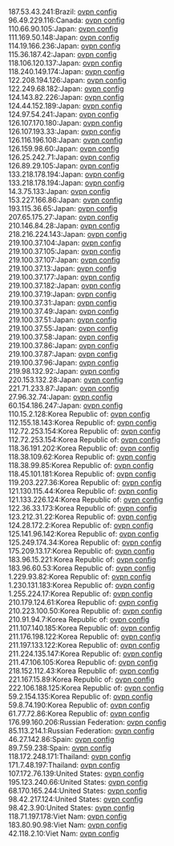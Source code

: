 187.53.43.241:Brazil: [ovpn config](vpn/187_53_43_241.ovpn)  
96.49.229.116:Canada: [ovpn config](vpn/96_49_229_116.ovpn)  
110.66.90.105:Japan: [ovpn config](vpn/110_66_90_105.ovpn)  
111.169.50.148:Japan: [ovpn config](vpn/111_169_50_148.ovpn)  
114.19.166.236:Japan: [ovpn config](vpn/114_19_166_236.ovpn)  
115.36.187.42:Japan: [ovpn config](vpn/115_36_187_42.ovpn)  
118.106.120.137:Japan: [ovpn config](vpn/118_106_120_137.ovpn)  
118.240.149.174:Japan: [ovpn config](vpn/118_240_149_174.ovpn)  
122.208.194.126:Japan: [ovpn config](vpn/122_208_194_126.ovpn)  
122.249.68.182:Japan: [ovpn config](vpn/122_249_68_182.ovpn)  
124.143.82.226:Japan: [ovpn config](vpn/124_143_82_226.ovpn)  
124.44.152.189:Japan: [ovpn config](vpn/124_44_152_189.ovpn)  
124.97.54.241:Japan: [ovpn config](vpn/124_97_54_241.ovpn)  
126.107.170.180:Japan: [ovpn config](vpn/126_107_170_180.ovpn)  
126.107.193.33:Japan: [ovpn config](vpn/126_107_193_33.ovpn)  
126.116.196.108:Japan: [ovpn config](vpn/126_116_196_108.ovpn)  
126.159.98.60:Japan: [ovpn config](vpn/126_159_98_60.ovpn)  
126.25.242.71:Japan: [ovpn config](vpn/126_25_242_71.ovpn)  
126.89.29.105:Japan: [ovpn config](vpn/126_89_29_105.ovpn)  
133.218.178.194:Japan: [ovpn config](vpn/133_218_178_194.ovpn)  
133.218.178.194:Japan: [ovpn config](vpn/133_218_178_194.ovpn)  
14.3.75.133:Japan: [ovpn config](vpn/14_3_75_133.ovpn)  
153.227.166.86:Japan: [ovpn config](vpn/153_227_166_86.ovpn)  
193.115.36.65:Japan: [ovpn config](vpn/193_115_36_65.ovpn)  
207.65.175.27:Japan: [ovpn config](vpn/207_65_175_27.ovpn)  
210.146.84.28:Japan: [ovpn config](vpn/210_146_84_28.ovpn)  
218.216.224.143:Japan: [ovpn config](vpn/218_216_224_143.ovpn)  
219.100.37.104:Japan: [ovpn config](vpn/219_100_37_104.ovpn)  
219.100.37.105:Japan: [ovpn config](vpn/219_100_37_105.ovpn)  
219.100.37.107:Japan: [ovpn config](vpn/219_100_37_107.ovpn)  
219.100.37.13:Japan: [ovpn config](vpn/219_100_37_13.ovpn)  
219.100.37.177:Japan: [ovpn config](vpn/219_100_37_177.ovpn)  
219.100.37.182:Japan: [ovpn config](vpn/219_100_37_182.ovpn)  
219.100.37.19:Japan: [ovpn config](vpn/219_100_37_19.ovpn)  
219.100.37.31:Japan: [ovpn config](vpn/219_100_37_31.ovpn)  
219.100.37.49:Japan: [ovpn config](vpn/219_100_37_49.ovpn)  
219.100.37.51:Japan: [ovpn config](vpn/219_100_37_51.ovpn)  
219.100.37.55:Japan: [ovpn config](vpn/219_100_37_55.ovpn)  
219.100.37.58:Japan: [ovpn config](vpn/219_100_37_58.ovpn)  
219.100.37.86:Japan: [ovpn config](vpn/219_100_37_86.ovpn)  
219.100.37.87:Japan: [ovpn config](vpn/219_100_37_87.ovpn)  
219.100.37.96:Japan: [ovpn config](vpn/219_100_37_96.ovpn)  
219.98.132.92:Japan: [ovpn config](vpn/219_98_132_92.ovpn)  
220.153.132.28:Japan: [ovpn config](vpn/220_153_132_28.ovpn)  
221.71.233.87:Japan: [ovpn config](vpn/221_71_233_87.ovpn)  
27.96.32.74:Japan: [ovpn config](vpn/27_96_32_74.ovpn)  
60.154.186.247:Japan: [ovpn config](vpn/60_154_186_247.ovpn)  
110.15.2.128:Korea Republic of: [ovpn config](vpn/110_15_2_128.ovpn)  
112.155.18.143:Korea Republic of: [ovpn config](vpn/112_155_18_143.ovpn)  
112.72.253.154:Korea Republic of: [ovpn config](vpn/112_72_253_154.ovpn)  
112.72.253.154:Korea Republic of: [ovpn config](vpn/112_72_253_154.ovpn)  
118.36.191.202:Korea Republic of: [ovpn config](vpn/118_36_191_202.ovpn)  
118.38.109.62:Korea Republic of: [ovpn config](vpn/118_38_109_62.ovpn)  
118.38.99.85:Korea Republic of: [ovpn config](vpn/118_38_99_85.ovpn)  
118.45.101.181:Korea Republic of: [ovpn config](vpn/118_45_101_181.ovpn)  
119.203.227.36:Korea Republic of: [ovpn config](vpn/119_203_227_36.ovpn)  
121.130.115.44:Korea Republic of: [ovpn config](vpn/121_130_115_44.ovpn)  
121.133.226.124:Korea Republic of: [ovpn config](vpn/121_133_226_124.ovpn)  
122.36.33.173:Korea Republic of: [ovpn config](vpn/122_36_33_173.ovpn)  
123.212.31.22:Korea Republic of: [ovpn config](vpn/123_212_31_22.ovpn)  
124.28.172.2:Korea Republic of: [ovpn config](vpn/124_28_172_2.ovpn)  
125.141.96.142:Korea Republic of: [ovpn config](vpn/125_141_96_142.ovpn)  
125.249.174.34:Korea Republic of: [ovpn config](vpn/125_249_174_34.ovpn)  
175.209.13.17:Korea Republic of: [ovpn config](vpn/175_209_13_17.ovpn)  
183.96.15.221:Korea Republic of: [ovpn config](vpn/183_96_15_221.ovpn)  
183.96.60.53:Korea Republic of: [ovpn config](vpn/183_96_60_53.ovpn)  
1.229.93.82:Korea Republic of: [ovpn config](vpn/1_229_93_82.ovpn)  
1.230.131.183:Korea Republic of: [ovpn config](vpn/1_230_131_183.ovpn)  
1.255.224.17:Korea Republic of: [ovpn config](vpn/1_255_224_17.ovpn)  
210.179.124.61:Korea Republic of: [ovpn config](vpn/210_179_124_61.ovpn)  
210.223.100.50:Korea Republic of: [ovpn config](vpn/210_223_100_50.ovpn)  
210.91.94.7:Korea Republic of: [ovpn config](vpn/210_91_94_7.ovpn)  
211.107.140.185:Korea Republic of: [ovpn config](vpn/211_107_140_185.ovpn)  
211.176.198.122:Korea Republic of: [ovpn config](vpn/211_176_198_122.ovpn)  
211.197.133.122:Korea Republic of: [ovpn config](vpn/211_197_133_122.ovpn)  
211.224.135.147:Korea Republic of: [ovpn config](vpn/211_224_135_147.ovpn)  
211.47.106.105:Korea Republic of: [ovpn config](vpn/211_47_106_105.ovpn)  
218.152.112.43:Korea Republic of: [ovpn config](vpn/218_152_112_43.ovpn)  
221.167.15.89:Korea Republic of: [ovpn config](vpn/221_167_15_89.ovpn)  
222.106.188.125:Korea Republic of: [ovpn config](vpn/222_106_188_125.ovpn)  
59.2.154.135:Korea Republic of: [ovpn config](vpn/59_2_154_135.ovpn)  
59.8.74.190:Korea Republic of: [ovpn config](vpn/59_8_74_190.ovpn)  
61.77.72.86:Korea Republic of: [ovpn config](vpn/61_77_72_86.ovpn)  
176.99.160.206:Russian Federation: [ovpn config](vpn/176_99_160_206.ovpn)  
85.113.214.1:Russian Federation: [ovpn config](vpn/85_113_214_1.ovpn)  
46.27.142.86:Spain: [ovpn config](vpn/46_27_142_86.ovpn)  
89.7.59.238:Spain: [ovpn config](vpn/89_7_59_238.ovpn)  
118.172.248.171:Thailand: [ovpn config](vpn/118_172_248_171.ovpn)  
171.7.48.197:Thailand: [ovpn config](vpn/171_7_48_197.ovpn)  
107.172.76.139:United States: [ovpn config](vpn/107_172_76_139.ovpn)  
195.123.240.66:United States: [ovpn config](vpn/195_123_240_66.ovpn)  
68.170.165.244:United States: [ovpn config](vpn/68_170_165_244.ovpn)  
98.42.217.124:United States: [ovpn config](vpn/98_42_217_124.ovpn)  
98.42.3.90:United States: [ovpn config](vpn/98_42_3_90.ovpn)  
118.71.197.178:Viet Nam: [ovpn config](vpn/118_71_197_178.ovpn)  
183.80.90.98:Viet Nam: [ovpn config](vpn/183_80_90_98.ovpn)  
42.118.2.10:Viet Nam: [ovpn config](vpn/42_118_2_10.ovpn)  
